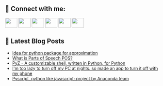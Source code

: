 ## 🔎 Connect with me:
[<img height="32" width="40" src="https://cdn.jsdelivr.net/npm/simple-icons@v5/icons/telegram.svg" />](https://t.me/bullbesh)
[<img height="32" width="40" src="https://cdn.jsdelivr.net/npm/simple-icons@v5/icons/vk.svg" />](https://vk.com/bullbesh)
[<img height="32" width="40" src="https://cdn.jsdelivr.net/npm/simple-icons@v5/icons/twitter.svg" />](https://twitter.com/bullbesh1)
[<img height="32" width="40" src="https://cdn.jsdelivr.net/npm/simple-icons@v5/icons/instagram.svg" />](https://www.instagram.com/bullbesh)
[<img height="32" width="40" src="https://cdn.jsdelivr.net/npm/simple-icons@v5/icons/reddit.svg" />](https://www.reddit.com/user/bullbesh)
[<img height="32" width="40" src="https://cdn.jsdelivr.net/npm/simple-icons@v5/icons/youtube.svg" />](https://www.youtube.com/channel/UCtfjRs6uzgq5mfm8S06WTcg)

## 📕 Latest Blog Posts
<!-- BLOG-POST-LIST:START -->
- [Idea for python package for approximation](https://www.reddit.com/r/Python/comments/ulcfrs/idea_for_python_package_for_approximation/)
- [What is Parts of Speech POS?](https://www.reddit.com/r/Python/comments/ulce8u/what_is_parts_of_speech_pos/)
- [PyZ - A customizable shell, written in Python, for Python](https://www.reddit.com/r/Python/comments/ulbivr/pyz_a_customizable_shell_written_in_python_for/)
- [I&#39;m too lazy to turn off my PC at nights. so made an app to turn it off with my phone](https://www.reddit.com/r/Python/comments/ulaj4a/im_too_lazy_to_turn_off_my_pc_at_nights_so_made/)
- [Pyscript, python like javascript: project by Anaconda team](https://www.reddit.com/r/Python/comments/ul9i86/pyscript_python_like_javascript_project_by/)
<!-- BLOG-POST-LIST:END -->
